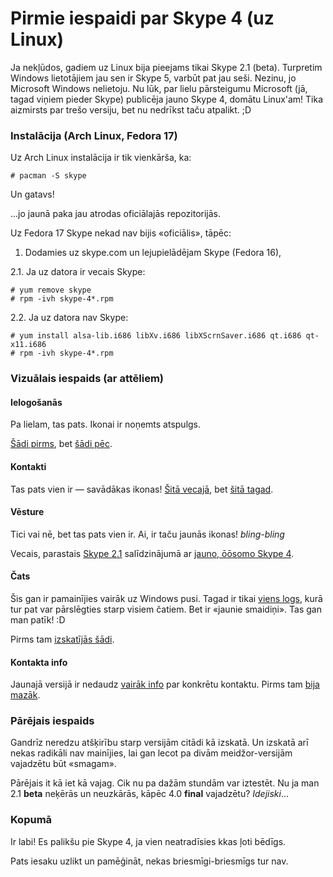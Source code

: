 # Pirmie iespaidi par Skype 4 (uz Linux)

Ja nekļūdos, gadiem uz Linux bija pieejams tikai Skype 2.1 (beta). Turpretim Windows lietotājiem jau sen ir Skype 5, varbūt pat jau seši. Nezinu, jo Microsoft Windows nelietoju. Nu lūk, par lielu pārsteigumu Microsoft (jā, tagad viņiem pieder Skype) publicēja jauno Skype 4, domātu Linux'am! Tika aizmirsts par trešo versiju, bet nu nedrīkst taču atpalikt. ;D

### Instalācija (Arch Linux, Fedora 17)

Uz Arch Linux instalācija ir tik vienkārša, ka:

`# pacman -S skype`

Un gatavs!

...jo jaunā paka jau atrodas oficiālajās repozitorijās.

Uz Fedora 17 Skype nekad nav bijis «oficiālis», tāpēc:

1. Dodamies uz skype.com un lejupielādējam Skype (Fedora 16),

2.1. Ja uz datora ir vecais Skype:

~~~
# yum remove skype
# rpm -ivh skype-4*.rpm
~~~

2.2. Ja uz datora nav Skype:

~~~
# yum install alsa-lib.i686 libXv.i686 libXScrnSaver.i686 qt.i686 qt-x11.i686
# rpm -ivh skype-4*.rpm
~~~

### Vizuālais iespaids (ar attēliem)

#### Ielogošanās

Pa lielam, tas pats. Ikonai ir noņemts atspulgs.

[Šādi pirms](http://imgur.com/Q04WD), bet [šādi pēc](http://imgur.com/Y5ZAX).

#### Kontakti

Tas pats vien ir — savādākas ikonas! [Šitā vecajā](http://imgur.com/FEOpw), bet [šitā tagad](http://imgur.com/uw1Y7).

#### Vēsture

Tici vai nē, bet tas pats vien ir. Ai, ir taču jaunās ikonas! _bling-bling_

Vecais, parastais [Skype 2.1](http://imgur.com/uRNVy) salīdzinājumā ar [jauno, ōōsomo Skype 4](http://imgur.com/7jtbv).

#### Čats

Šis gan ir pamainījies vairāk uz Windows pusi. Tagad ir tikai [viens logs](http://imgur.com/xwg3A), kurā tur pat var pārslēgties starp visiem čatiem. Bet ir «jaunie smaidiņi». Tas gan man patīk! :D

Pirms tam [izskatījās šādi](http://imgur.com/eHrge).

#### Kontakta info

Jaunajā versijā ir nedaudz [vairāk info](http://imgur.com/8i5OV) par konkrētu kontaktu. Pirms tam [bija mazāk](http://imgur.com/DUR7w).

### Pārējais iespaids

Gandrīz neredzu atšķirību starp versijām citādi kā izskatā. Un izskatā arī nekas radikāli nav mainījies, lai gan lecot pa divām meidžor-versijām vajadzētu būt «smagam».

Pārējais it kā iet kā vajag. Cik nu pa dažām stundām var iztestēt. Nu ja man 2.1 **beta** neķērās un neuzkārās, kāpēc 4.0 **final** vajadzētu? _Idejiski_...

### Kopumā

Ir labi! Es palikšu pie Skype 4, ja vien neatradīsies kkas ļoti bēdīgs.

Pats iesaku uzlikt un pamēģināt, nekas briesmīgi-briesmīgs tur nav.